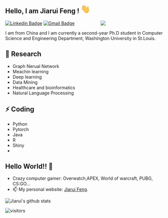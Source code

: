 <h2> Hello, I am Jiarui Feng ! <img src="https://raw.githubusercontent.com/ABSphreak/ABSphreak/master/gifs/Hi.gif" width="30px"></h2>

<img align='right' src='https://user-images.githubusercontent.com/5713670/87202985-820dcb80-c2b6-11ea-9f56-7ec461c497c3.gif' width='200"'>

[![Linkedin Badge](https://img.shields.io/badge/-JiaruiFeng-blue?style=flat-square&logo=Linkedin&logoColor=white&link=https://www.linkedin.com/in/jiarui-feng-94ba7a189/)](https://www.linkedin.com/in/jiarui-feng-94ba7a189/) 
[![Gmail Badge](https://img.shields.io/badge/-feng.jiarui@wustl.edu-c14438?style=flat-square&logo=Gmail&logoColor=white&link=feng.jiarui@wustl.edu)](feng.jiarui@wustl.edu)

I am from China and I am currently a second-year Ph.D student in Computer Science and Engineering Department, Washington University in St.Louis.
## 👯 Research
* Graph Nerual Network
* Meachin learning
* Deep learning
* Data Mining
* Healthcare and bioinformatics
* Natural Language Processing
## ⚡ Coding
- Python
- Pytorch
- Java
- R
- Shiny
- 
## Hello World!! 🤔
- Crazy computer gamer: Overwatch,APEX, World of warcraft, PUBG, CS:GO...
- 📫 My personal website: [Jiarui Feng](https://jiaruifeng.github.io).

![Jiarui's github stats](https://github-readme-stats.vercel.app/api?username=JiaruiFeng&hide=["issues"]&show_icons=true)

![visitors](https://visitor-badge.glitch.me/badge?page_id=harshkumarkhatri.harshkumarkhatri)
